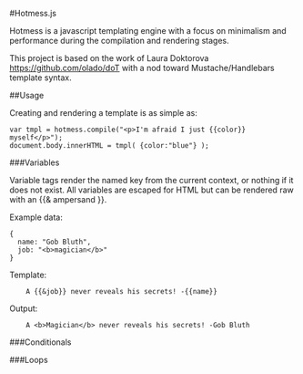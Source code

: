#Hotmess.js

Hotmess is a javascript templating engine with a focus on minimalism and performance during the compilation and rendering stages.

This project is based on the work of Laura Doktorova https://github.com/olado/doT with a nod toward Mustache/Handlebars template syntax.

##Usage

Creating and rendering a template is as simple as:
  
    var tmpl = hotmess.compile("<p>I'm afraid I just {{color}} myself</p>");
    document.body.innerHTML = tmpl( {color:"blue"} );

###Variables

Variable tags render the named key from the current context, or nothing if it does not exist.
All variables are escaped for HTML but can be rendered raw with an {{&amp; ampersand }}.

Example data:

    {
      name: "Gob Bluth",
      job: "<b>magician</b>"
    }
    
Template:

    	A {{&job}} never reveals his secrets! -{{name}}

Output:

    	A <b>Magician</b> never reveals his secrets! -Gob Bluth
    	
    	
###Conditionals


###Loops


